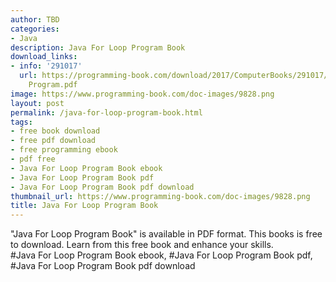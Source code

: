 ```yaml
---
author: TBD
categories:
- Java
description: Java For Loop Program Book
download_links:
- info: '291017'
  url: https://programming-book.com/download/2017/ComputerBooks/291017/Java For Loop
    Program.pdf
image: https://www.programming-book.com/doc-images/9828.png
layout: post
permalink: /java-for-loop-program-book.html
tags:
- free book download
- free pdf download
- free programming ebook
- pdf free
- Java For Loop Program Book ebook
- Java For Loop Program Book pdf
- Java For Loop Program Book pdf download
thumbnail_url: https://www.programming-book.com/doc-images/9828.png
title: Java For Loop Program Book
---
```


 
<div class="item-desc text-justify">
  "Java For Loop Program Book" is available in PDF format. This books is free to download. Learn from this free book and enhance your skills.
  <br>
  #Java For Loop Program Book ebook, #Java For Loop Program Book pdf, #Java For Loop Program Book pdf download
</div>